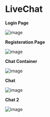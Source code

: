# LiveChat

**Login Page**

![image](https://github.com/abdul7to7/LiveChat/assets/92265851/cbb55a54-222a-4551-811c-4d34c0158b17)


**Registeration Page**

![image](https://github.com/abdul7to7/LiveChat/assets/92265851/ad6b79da-7103-47d8-97e4-d8cb48622c1b)


**Chat Container**

![image](https://github.com/abdul7to7/LiveChat/assets/92265851/4c709dce-9547-4453-a713-8db8a198ef15)


**Chat**

![image](https://github.com/abdul7to7/LiveChat/assets/92265851/1b58ed45-dfb2-4bab-91fd-926289f6868a)


**Chat 2**

![image](https://github.com/abdul7to7/LiveChat/assets/92265851/7b72db61-96ac-4108-b185-3d3d86fc65a7)


